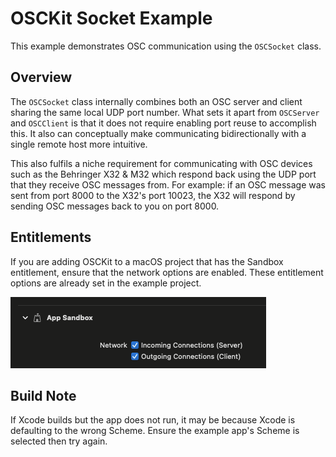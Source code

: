 # OSCKit Socket Example

This example demonstrates OSC communication using the `OSCSocket` class.

## Overview

The `OSCSocket` class internally combines both an OSC server and client sharing the same local UDP port number. What sets it apart from `OSCServer` and `OSCClient` is that it does not require enabling port reuse to accomplish this. It also can conceptually make communicating bidirectionally with a single remote host more intuitive.

This also fulfils a niche requirement for communicating with OSC devices such as the Behringer X32 & M32 which respond back using the UDP port that they receive OSC messages from. For example: if an OSC message was sent from port 8000 to the X32's port 10023, the X32 will respond by sending OSC messages back to you on port 8000.

## Entitlements

If you are adding OSCKit to a macOS project that has the Sandbox entitlement, ensure that the network options are enabled. These entitlement options are already set in the example project.

![sandbox-network-connections](../../Images/sandbox-network-connections.png)

## Build Note

If Xcode builds but the app does not run, it may be because Xcode is defaulting to the wrong Scheme. Ensure the example app's Scheme is selected then try again.
